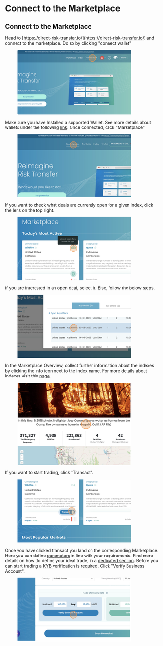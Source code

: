# Connect to the Marketplace

## Connect to the Marketplace

Head to [https://direct-risk-transfer.io/](https://direct-risk-transfer.io/) and connect to the marketplace. Do so by clicking "connect wallet"

<div align="left">

<figure><img src="../../.gitbook/assets/image (3).png" alt="" width="375"><figcaption></figcaption></figure>

</div>

Make sure you have Installed a supported Wallet. See more details about wallets under the following [link](../../architecture/wallet.md). Once connected, click "Marketplace".

<div align="left">

<figure><img src="../../.gitbook/assets/image (4).png" alt="" width="375"><figcaption></figcaption></figure>

</div>

If you want to check what deals are currently open for a given index, click the lens on the top right.&#x20;

<div align="left">

<figure><img src="../../.gitbook/assets/image (10).png" alt="" width="375"><figcaption></figcaption></figure>

</div>

If you are interested in an open deal, select it. Else, follow the below steps.

<div align="left">

<figure><img src="../../.gitbook/assets/image (11).png" alt="" width="375"><figcaption></figcaption></figure>

</div>

In the Marketplace Overview, collect further information about the indexes by clicking the info icon next to the index name. For more details about indexes visit this [page](../../how-does-risk-transfer-work/risk-types-index-and-trigger.md).&#x20;

<div align="left">

<figure><img src="../../.gitbook/assets/image (19).png" alt="" width="375"><figcaption></figcaption></figure>

</div>

If you want to start trading, click "Transact".

<div align="left">

<figure><img src="../../.gitbook/assets/image (5).png" alt="" width="375"><figcaption></figcaption></figure>

</div>

Once you have clicked transact you land on the corresponding Marketplace. Here you can define [parameters](../../how-to-trade/understanding-the-parameters.md) in line with your requirements. Find more details on how do define your ideal trade, in a [dedicated section](../../how-to-trade/understanding-the-parameters.md). Before you can start trading a [KY](../../legal/kyb-aml.md)[B ](../../legal/kyb-aml.md)verification is required. Click "Verify Business Account".

<div align="left">

<figure><img src="../../.gitbook/assets/image (8).png" alt="" width="375"><figcaption></figcaption></figure>

</div>
